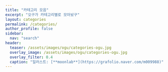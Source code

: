 ```yaml
---
title: "카테고리 모음"
excerpt: "오구가 카테고리별로 모아놨구"
layout: categories
permalink: /categories/
author_profile: false
sidebar:
  nav: "search"
header: 
  teaser: /assets/images/ogu/categories-ogu.jpg
  overlay_image: /assets/images/ogu/categories-ogu.jpg
  overlay_filter: 0.4
  caption: "일러스트: [**moonlab**](https://grafolio.naver.com/m009988)"
---
```

